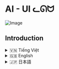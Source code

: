 # AI - UI ᓚᘏᗢ

![Image](https://github.com/user-attachments/assets/544a539e-6e2e-435d-b275-472594d6f562)



## Introduction
<!-- Vietnamese -->
<details>
  <summary>🇻🇳 Tiếng Việt</summary>

## Giới thiệu

**Chat Bot GUI** là một ứng dụng giao diện người dùng (UI) cho phép tương tác với mô hình ngôn ngữ Gemini của Google (Gemini 2.0 Flash) thông qua một giao diện trò chuyện thân thiện.  Ứng dụng hỗ trợ tải lên và xử lý nhiều loại file (text, ảnh), tùy chỉnh cài đặt an toàn, quản lý lịch sử trò chuyện, và thay đổi hướng dẫn hệ thống (system instruction).

## Tính năng

*   **Giao diện trò chuyện:** Giao diện trực quan, dễ sử dụng, hỗ trợ hiển thị tin nhắn của người dùng và phản hồi từ bot.
*   **Tải lên file:** Hỗ trợ tải lên nhiều file (text, ảnh) để cung cấp ngữ cảnh cho bot.
*   **Xử lý file:**
    *   **File text:** Đọc nội dung file text và gửi cho Gemini cùng với câu hỏi của người dùng.
    *   **File ảnh:** Gửi ảnh cho Gemini để mô tả hoặc phân tích.
*   **Tùy chỉnh cài đặt an toàn:** Điều chỉnh các ngưỡng chặn cho các loại nội dung nhạy cảm (ngôn từ thù hận, nội dung nguy hiểm, quấy rối, nội dung khiêu dâm).
*   **Quản lý lịch sử trò chuyện:**
    *   Lưu lịch sử trò chuyện vào các file JSON riêng biệt.
    *   Tải lại lịch sử trò chuyện.
    *   Xóa từng cuộc trò chuyện hoặc tất cả cuộc trò chuyện.
*   **Hướng dẫn hệ thống (System Instruction):** Thay đổi hướng dẫn hệ thống để tùy chỉnh hành vi của bot.
*   **Prompt mẫu:** Cung cấp các prompt mẫu để bắt đầu cuộc trò chuyện.
*   **Hiển thị code:** Hiển thị code với cú pháp được tô sáng (syntax highlighting) và hỗ trợ copy code.
*   **Phản hồi đa phương tiện:** Hỗ trợ hiển thị văn bản và code từ mô hình.
*   **Thanh bên có thể thu gọn:** Ẩn/hiện thanh bên chứa lịch sử cuộc trò chuyện.
*   **Chỉ báo trạng thái nhập:** Hiện thị icon khi Rin đang nhập.

## Cài đặt

1.  **Yêu cầu:**
    *   Python 3.6 trở lên.
    *   Các thư viện Python: `google-generativeai`, `flask`, `python-dotenv`, `werkzeug`, `mimetypes`, `Pillow`.

2.  **Cài đặt (Sử dụng `run.bat` - Khuyến nghị):**

    *   Tải repository này về máy (Clone hoặc tải ZIP).
    *   Mở thư mục vừa tải về.
    *   Chạy file `run.bat`. File này sẽ tự động tạo môi trường ảo (virtual environment) `moitruongao`, cài đặt các thư viện cần thiết, và chạy ứng dụng.

3.  **Cài đặt (Thủ công):**
    Mở terminal (command prompt hoặc PowerShell trên Windows):

    ```bash
    # Clone repository (nếu chưa tải về)
    git clone https://github.com/Rin1809/Chat_AI_Interface/
    cd <ten_thu_muc>

    # Tạo môi trường ảo (tùy chọn nhưng rất khuyến khích)
    python -m venv moitruongao

    # Kích hoạt môi trường ảo
    # Trên Windows:
    moitruongao\Scripts\activate
    # Trên Linux/macOS:
    source moitruongao/bin/activate

    # Cài đặt thư viện
    pip install -r requirements.txt
    ```


4.  **Chạy ứng dụng:**

    ```bash
     # Đảm bảo môi trường ảo đã được kích hoạt (nếu bạn dùng)
     python Chat_Interface\app.py
    ```
5. **Cấu hình**
    * Tạo một file `.env` trong thư mục `Chat_Interface`.
    * Thêm các biến môi trường cần thiết vào file `.env` (xem file `.env` mẫu trong dự án).  Quan trọng nhất là `GEMINI_API_KEY`. Lấy key tại: [makersuite.google.com/app/apikey](https://makersuite.google.com/app/apikey).

## Hướng dẫn sử dụng

1.  **Nhập tin nhắn:** Nhập câu hỏi hoặc yêu cầu của bạn vào ô nhập tin nhắn và nhấn nút "Send" (biểu tượng hình tròn) hoặc nhấn `Enter`.
2.  **Tải file:**
    *   Nhấn nút "Upload" (biểu tượng dấu cộng).
    *   Chọn một hoặc nhiều file.
    *   Nhấn "Open".
    *   Tên file sẽ hiển thị trong tin nhắn phản hồi của bot.
3.  **Tạo prompt mới:** Nhấn nút "New Prompt" để bắt đầu cuộc trò chuyện mới (xóa lịch sử trò chuyện hiện tại trên giao diện).
4.  **Cài đặt an toàn:**
    *   Nhấn nút "Safety Settings" để mở bảng cài đặt.
    *   Điều chỉnh các ngưỡng chặn cho từng loại nội dung.
    *   Nhấn "Save Settings".
5.  **Xóa tất cả cuộc trò chuyện:** Nhấn nút "Delete All Chats" trong sidebar.
6.  **Xem lịch sử trò chuyện:**
    *   Các cuộc trò chuyện trước đó được liệt kê trong sidebar.
    *   Nhấn vào một cuộc trò chuyện để tải lại lịch sử.
7. **Xóa cuộc trò chuyện:** Nhấn nút "Delete" (biểu tượng thùng rác) bên cạnh cuộc trò chuyện trong sidebar.
8. **Thay đổi System Instruction**
      * Nhấn vào icon tam giác để mở.
      * Thay đổi System Intruction trong khung.
      * Nhấn nút check (Lưu).
9. **Prompt Mẫu**: Chọn prompt có sẵn trong phần gợi ý.

</details>

<!-- English -->
<details>
  <summary>🇬🇧 English</summary>

## Introduction

The **Chat Bot GUI** is a user interface (UI) application that allows you to interact with Google's Gemini language model (Gemini 2.0 Flash) through a friendly chat interface. The application supports uploading and processing various file types (text, images), customizing safety settings, managing chat history, and changing the system instruction.

## Features

*   **Chat Interface:** Intuitive and easy-to-use interface, supporting display of user messages and bot responses.
*   **File Upload:** Supports uploading multiple files (text, images) to provide context to the bot.
*   **File Processing:**
    *   **Text Files:** Reads the content of text files and sends it to Gemini along with the user's question.
    *   **Image Files:** Sends images to Gemini for description or analysis.
*   **Customizable Safety Settings:** Adjust blocking thresholds for various types of sensitive content (hate speech, dangerous content, harassment, sexually explicit content).
*   **Chat History Management:**
    *   Saves chat history to separate JSON files.
    *   Loads chat history.
    *   Deletes individual chats or all chats.
*   **System Instruction:** Change the system instruction to customize the bot's behavior.
* **Example Prompts:**: Provide example prompts to get the chat started.
*   **Code Display:** Displays code with syntax highlighting and supports code copying.
*   **Multimedia Response:** Supports displaying text, and code from the model.
*  **Collapsible Sidebar**: Show/Hide chat history.
*   **Typing Indicator:** Displays icon while Rin is typing.

## Installation

1.  **Requirements:**
    *   Python 3.6 or higher.
    *   Python libraries: `google-generativeai`, `flask`, `python-dotenv`, `werkzeug`, `mimetypes`, `Pillow`.

2.  **Installation (Using `run.bat` - Recommended):**

    *   Download this repository (Clone or download ZIP).
    *   Open the downloaded folder.
    *   Run the `run.bat` file. This will automatically create a virtual environment (`moitruongao`), install the necessary libraries, and run the application.

3.  **Installation (Manual):**
    Open a terminal (command prompt or PowerShell on Windows):

    ```bash
    # Clone the repository (if not already downloaded)
    git clone https://github.com/Rin1809/Chat_AI_Interface/
    cd <repository_directory>

    # Create a virtual environment (optional but highly recommended)
    python -m venv moitruongao

    # Activate the virtual environment
    # On Windows:
    moitruongao\Scripts\activate
    # On Linux/macOS:
    source moitruongao/bin/activate

    # Install dependencies
    pip install -r requirements.txt
    ```

4.  **Run the Application:**

    ```bash
    # Make sure the virtual environment is activated (if you are using one)
    python Chat_Interface/app.py
    ```
5. **Configuration:**
    *   Create a `.env` file in the `Chat_Interface` directory.
    *   Add the necessary environment variables to the `.env` file (see the example `.env` file in the project). The most important one is `GEMINI_API_KEY`. Get a key at: [makersuite.google.com/app/apikey](https://makersuite.google.com/app/apikey).

## Usage Instructions

1.  **Enter a message:** Type your question or request into the message input box and click the "Send" button (the circular icon) or press `Enter`.
2.  **Upload files:**
    *   Click the "Upload" button (the plus icon).
    *   Select one or more files.
    *   Click "Open".
    *   The filenames will be displayed in the bot's response message.
3.  **Create a new prompt:** Click the "New Prompt" button to start a new conversation (clears the current chat history on the interface).
4.  **Safety settings:**
    *   Click the "Safety Settings" button to open the settings panel.
    *   Adjust the blocking thresholds for each content type.
    *   Click "Save Settings".
5.  **Delete all chats:** Click the "Delete All Chats" button in the sidebar.
6.  **View chat history:**
    *   Previous chats are listed in the sidebar.
    *   Click on a chat to load its history.
7.  **Delete a chat:** Click the "Delete" button (trash can icon) next to the chat in the sidebar.
8. **Change System Instruction:**
      * Click the triangle icon to open.
      * Change System Intruction.
      * Click check button (Save).
9. **Example Prompts**: Click on an available example prompt.

</details>

<!-- Japanese -->
<details>
  <summary>🇯🇵 日本語</summary>

## 概要

**Chat Bot GUI** は、Google の Gemini (Gemini 2.0 Flash) 言語モデルとフレンドリーなチャットインターフェースを通じて対話できるユーザーインターフェース (UI) アプリケーションです。このアプリケーションは、さまざまなファイルタイプ (テキスト、画像) のアップロードと処理、安全設定のカスタマイズ、チャット履歴の管理、システム指示の変更をサポートしています。

## 機能

*   **チャットインターフェース:** ユーザーメッセージとボットの応答の表示をサポートする、直感的で使いやすいインターフェース。
*   **ファイルアップロード:** ボットにコンテキストを提供するために、複数のファイル (テキスト、画像) のアップロードをサポートします。
*   **ファイル処理:**
    *   **テキストファイル:** テキストファイルの内容を読み取り、ユーザーの質問とともに Gemini に送信します。
    *   **画像ファイル:** 説明または分析のために画像を Gemini に送信します。
*   **カスタマイズ可能な安全設定:** さまざまな種類の機密コンテンツ (ヘイトスピーチ、危険なコンテンツ、嫌がらせ、露骨な性的コンテンツ) のブロックしきい値を調整します。
*   **チャット履歴管理:**
    *   チャット履歴を個別の JSON ファイルに保存します。
    *   チャット履歴を読み込みます。
    *   個々のチャットまたはすべてのチャットを削除します。
*   **システム指示:** システム指示を変更して、ボットの動作をカスタマイズします。
* **プロンプト例:** チャットを開始するためのプロンプト例を提供します。
*   **コード表示:** 構文を強調表示してコードを表示し、コードのコピーをサポートします。
*   **メッセージへのフィードバック:** 再試行。
*  **折りたたみ可能なサイドバー**: チャット履歴を表示・非表示。
*   **入力インジケーター:** りんが入力中にアイコンを表示。

## インストール

1.  **要件:**
    *   Python 3.6 以上。
    *   Python ライブラリ: `google-generativeai`, `flask`, `python-dotenv`, `werkzeug`, `mimetypes`, `Pillow`.

2.  **インストール (推奨される `run.bat` の使用):**

    *   このリポジトリをダウンロードします (クローンまたは ZIP ダウンロード)。
    *   ダウンロードしたフォルダを開きます。
    *   `run.bat` ファイルを実行します。これにより、仮想環境 (`moitruongao`) が自動的に作成され、必要なライブラリがインストールされ、アプリケーションが実行されます。

3.  **インストール (手動):**
    ターミナル (Windows ではコマンドプロンプトまたは PowerShell) を開きます。

    ```bash
    # リポジトリをクローンします (まだダウンロードしていない場合)
    git clone https://github.com/Rin1809/Chat_AI_Interface/
    cd <repository_directory>

    # 仮想環境を作成します (オプションですが、強く推奨します)
    python -m venv moitruongao

    # 仮想環境をアクティブ化します
    # Windows の場合:
    moitruongao\Scripts\activate
    # Linux/macOS の場合:
    source moitruongao/bin/activate

    # 依存関係をインストール
    pip install -r requirements.txt
    ```


4.  **アプリケーションの実行:**

    ```bash
    # 仮想環境がアクティブ化されていることを確認してください (使用している場合)
    python Chat_Interface/app.py
    ```
5. **設定:**
  * `Chat_Interface` ディレクトリに `.env` ファイルを作成します。
  * 必要な環境変数を `.env` ファイルに追加します (プロジェクト内の `.env` ファイルの例を参照してください)。最も重要なのは `GEMINI_API_KEY` です。[makersuite.google.com/app/apikey](https://makersuite.google.com/app/apikey) でキーを取得してください。

## 使用方法

1.  **メッセージの入力:** メッセージ入力ボックスに質問またはリクエストを入力し、「送信」ボタン (円形のアイコン) をクリックするか、`Enter` キーを押します。
2.  **ファイルのアップロード:**
    *   「アップロード」ボタン (プラスアイコン) をクリックします。
    *   1つまたは複数のファイルを選択します。
    *   「開く」をクリックします。
    *   ファイル名はボットの応答メッセージに表示されます。
3.  **新しいプロンプトの作成:** 「新しいプロンプト」ボタンをクリックして、新しい会話を開始します (インターフェイス上の現在のチャット履歴をクリアします)。
4.  **安全設定:**
    *   「安全設定」ボタンをクリックして、設定パネルを開きます。
    *   各コンテンツタイプのブロックしきい値を調整します。
    *   「設定を保存」をクリックします。
5.  **すべてのチャットを削除:** サイドバーの「すべてのチャットを削除」ボタンをクリックします。
6.  **チャット履歴の表示:**
    *   以前のチャットはサイドバーに一覧表示されます。
    *   チャットをクリックして履歴を読み込みます。
7.  **チャットの削除:** サイドバーのチャットの横にある「削除」ボタン (ゴミ箱アイコン) をクリックします。
8.  **システム指示の変更:**
    * 三角形のアイコンをクリックして開きます。
    * システム指示を変更します。
    * チェック ボタン (保存) をクリックします。
9. **プロンプト例**: 使用可能なプロンプト例をクリックします。

</details>
